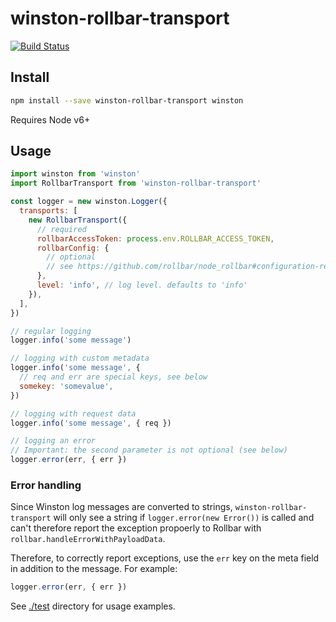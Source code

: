 # winston-rollbar-transport

[![Build Status](https://travis-ci.org/blockai/winston-rollbar-transport.svg?branch=master)](https://travis-ci.org/blockai/winston-rollbar-transport)

## Install

```bash
npm install --save winston-rollbar-transport winston
```

Requires Node v6+

## Usage

```javascript
import winston from 'winston'
import RollbarTransport from 'winston-rollbar-transport'

const logger = new winston.Logger({
  transports: [
    new RollbarTransport({
      // required
      rollbarAccessToken: process.env.ROLLBAR_ACCESS_TOKEN,
      rollbarConfig: {
        // optional
        // see https://github.com/rollbar/node_rollbar#configuration-reference
      },
      level: 'info', // log level. defaults to 'info'
    }),
  ],
})

// regular logging
logger.info('some message')

// logging with custom metadata
logger.info('some message', {
  // req and err are special keys, see below
  somekey: 'somevalue',
})

// logging with request data
logger.info('some message', { req })

// logging an error
// Important: the second parameter is not optional (see below)
logger.error(err, { err })
```

### Error handling

Since Winston log messages are converted to strings,
`winston-rollbar-transport` will only see a string if `logger.error(new
Error())` is called and can't therefore report the exception propoerly
to Rollbar with `rollbar.handleErrorWithPayloadData`.

Therefore, to correctly report exceptions, use the `err` key on the meta
field in addition to the message. For example:

```javascript
logger.error(err, { err })
```

See [./test](./test) directory for usage examples.